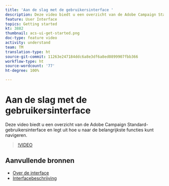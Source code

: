 ```yaml
---
title: 'Aan de slag met de gebruikersinterface '
description: Deze video biedt u een overzicht van de Adobe Campaign Standard-gebruikersinterface en de belangrijkste functies.
feature: User Interface
topics: Getting started
kt: 3882
thumbnail: acs-ui-get-started.png
doc-type: feature video
activity: understand
team: TM
translation-type: ht
source-git-commit: 11263e247184ddc6a8e3df6a8ed0899907fbb366
workflow-type: ht
source-wordcount: '77'
ht-degree: 100%

---
```



# Aan de slag met de gebruikersinterface

Deze video biedt u een overzicht van de Adobe Campaign Standard-gebruikersinterface en legt uit hoe u naar de belangrijkste functies kunt navigeren.

>[!VIDEO](https://video.tv.adobe.com/v/18469?quality=12&captions=dut)

## Aanvullende bronnen

* [Over de interface](https://experienceleague.adobe.com/docs/campaign-standard/using/getting-started/discovering-the-interface/about-the-interface.html?lang=nl)
* [Interfacebeschrijving](https://experienceleague.adobe.com/docs/campaign-standard/using/getting-started/discovering-the-interface/interface-description.html?lang=nl)
